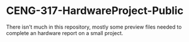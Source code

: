 # CENG-317-HardwareProject-Public
There isn't much in this repository, mostly some preview files needed to complete an hardware report on a small project.

